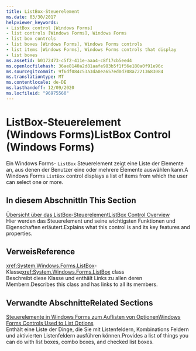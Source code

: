 ```yaml
---
title: ListBox-Steuerelement
ms.date: 03/30/2017
helpviewer_keywords:
- ListBox control [Windows Forms]
- list controls [Windows Forms], Windows Forms
- list box controls
- list boxes [Windows Forms], Windows Forms controls
- list items [Windows Forms], Windows Forms controls that display
- list boxes
ms.assetid: b0172473-c5f2-411e-aaa4-c8f17cb5eed4
ms.openlocfilehash: 36ae8140a2d81aafe983b5f1f56e180a0f91e96c
ms.sourcegitcommit: 9f6df084c53a3da0ea657ed0d708a72213683084
ms.translationtype: MT
ms.contentlocale: de-DE
ms.lasthandoff: 12/09/2020
ms.locfileid: "96975560"
---
```

# <a name="listbox-control-windows-forms"></a><span data-ttu-id="6e5b1-102">ListBox-Steuerelement (Windows Forms)</span><span class="sxs-lookup"><span data-stu-id="6e5b1-102">ListBox Control (Windows Forms)</span></span>
<span data-ttu-id="6e5b1-103">Ein Windows Forms- `ListBox` Steuerelement zeigt eine Liste der Elemente an, aus denen der Benutzer eine oder mehrere Elemente auswählen kann.</span><span class="sxs-lookup"><span data-stu-id="6e5b1-103">A Windows Forms `ListBox` control displays a list of items from which the user can select one or more.</span></span>  
  
## <a name="in-this-section"></a><span data-ttu-id="6e5b1-104">In diesem Abschnitt</span><span class="sxs-lookup"><span data-stu-id="6e5b1-104">In This Section</span></span>  
 [<span data-ttu-id="6e5b1-105">Übersicht über das ListBox-Steuerelement</span><span class="sxs-lookup"><span data-stu-id="6e5b1-105">ListBox Control Overview</span></span>](listbox-control-overview-windows-forms.md)  
 <span data-ttu-id="6e5b1-106">Hier werden das Steuerelement und seine wichtigsten Funktionen und Eigenschaften erläutert.</span><span class="sxs-lookup"><span data-stu-id="6e5b1-106">Explains what this control is and its key features and properties.</span></span>  
  
## <a name="reference"></a><span data-ttu-id="6e5b1-107">Verweis</span><span class="sxs-lookup"><span data-stu-id="6e5b1-107">Reference</span></span>  
 <span data-ttu-id="6e5b1-108"><xref:System.Windows.Forms.ListBox>-Klasse</span><span class="sxs-lookup"><span data-stu-id="6e5b1-108"><xref:System.Windows.Forms.ListBox> class</span></span>  
 <span data-ttu-id="6e5b1-109">Beschreibt diese Klasse und enthält Links zu allen deren Membern.</span><span class="sxs-lookup"><span data-stu-id="6e5b1-109">Describes this class and has links to all its members.</span></span>  
  
## <a name="related-sections"></a><span data-ttu-id="6e5b1-110">Verwandte Abschnitte</span><span class="sxs-lookup"><span data-stu-id="6e5b1-110">Related Sections</span></span>  
 [<span data-ttu-id="6e5b1-111">Steuerelemente in Windows Forms zum Auflisten von Optionen</span><span class="sxs-lookup"><span data-stu-id="6e5b1-111">Windows Forms Controls Used to List Options</span></span>](windows-forms-controls-used-to-list-options.md)  
 <span data-ttu-id="6e5b1-112">Enthält eine Liste der Dinge, die Sie mit Listenfeldern, Kombinations Feldern und aktivierten Listenfeldern ausführen können.</span><span class="sxs-lookup"><span data-stu-id="6e5b1-112">Provides a list of things you can do with list boxes, combo boxes, and checked list boxes.</span></span>
